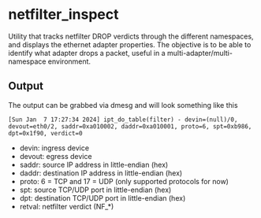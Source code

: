 # netfilter_inspect

Utility that tracks netfilter DROP verdicts through the different namespaces, and displays the ethernet adapter properties. The objective is to be able to identify what adapter drops a packet, useful in a multi-adapter/multi-namespace environment.

## Output

The output can be grabbed via dmesg and will look something like this

```  
[Sun Jan  7 17:27:34 2024] ipt_do_table(filter) - devin=(null)/0, devout=eth0/2, saddr=0xa010002, daddr=0xa010001, proto=6, spt=0xb986, dpt=0x1f90, verdict=0
```

- devin: ingress device
- devout: egress device
- saddr: source IP address in little-endian (hex)
- daddr: destination IP address in little-endian (hex)
- proto: 6 = TCP and 17 = UDP (only supported protocols for now)
- spt: source TCP/UDP port in little-endian (hex)
- dpt: destination TCP/UDP port in little-endian (hex)
- retval: netfilter verdict (NF_*)
